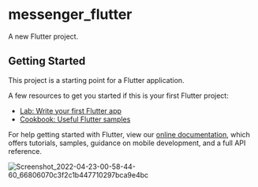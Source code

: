 # messenger_flutter

A new Flutter project.

## Getting Started

This project is a starting point for a Flutter application.

A few resources to get you started if this is your first Flutter project:

- [Lab: Write your first Flutter app](https://flutter.dev/docs/get-started/codelab)
- [Cookbook: Useful Flutter samples](https://flutter.dev/docs/cookbook)

For help getting started with Flutter, view our
[online documentation](https://flutter.dev/docs), which offers tutorials,
samples, guidance on mobile development, and a full API reference.

![Screenshot_2022-04-23-00-58-44-60_66806070c3f2c1b447710297bca9e4bc](https://user-images.githubusercontent.com/30185967/164779598-60d28092-56e8-4a77-92d2-1aeac3c6b63b.jpg)
